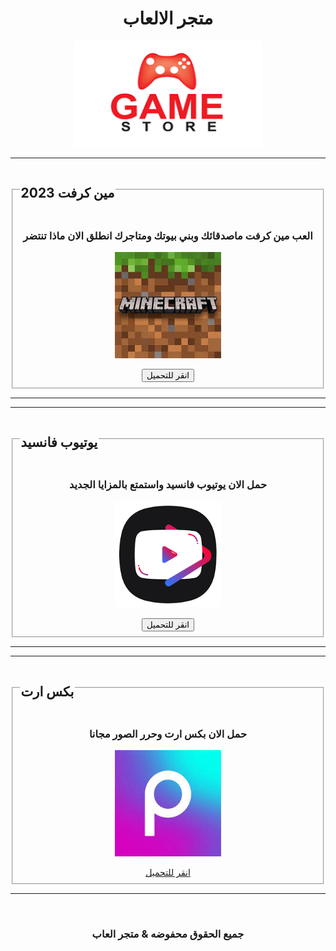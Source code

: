 <html>

<head>
    <title>متجر الالعاب</title>
    <meta charset="utf-8">
    <link rel="stylesheet" href="style.css">
    <meta name="viewport" content="width=device-width">

</head>

<body>
    <center>
        <h1>متجر الالعاب</h1>
        <img src="2.png" width="300px" height="170px">
        <hr>
        <fieldset>
            <legend>
                <h2>مين كرفت 2023</h2>
            </legend>
            <footer size="1" color="gray">
                <h3>العب مين كرفت ماصدقائك وبني بيوتك ومتاجرك انطلق الان ماذا تنتضر</h3>
            </footer>
            <img src="1.jfif" width="170px" height="170px">
            <p></p>
            <a href="https://www.mediafire.com/file/70xdid9aa8dnmdf/%25D9%2585%25D9%258A%25D9%2586_%25D9%2583%25D8%25B1%25D9%2581%25D8%25AA.apk/file"><button class="1">انقر للتحميل </button></a>
        </fieldset>
        <hr>
        <hr>
        <fieldset>
            <legend>
                <h2>يوتيوب فانسيد</h2>
            </legend>
            <footer size="1" color="gray">
                <h3>حمل الان يوتيوب فانسيد واستمتع بالمزايا الجديد </h3>
            </footer>
            <img src="3.png" width="170px" height="170px">
            <p></p>
            <a href="https://www.mediafire.com/file/lqsiguld30ez393/%25D9%258A%25D9%2588%25D8%25AA%25D9%258A%25D9%2588%25D8%25A8_%25D9%2581%25D8%25A7%25D9%2586%25D8%25B3%25D9%258A%25D8%25AF.apk/file"><button class="2">انقر للتحميل </button></a>
        </fieldset>
        <hr>
        <hr>
        <fieldset>
            <legend>
                <h2>بكس ارت</h2>
            </legend>
            <footer size="1" color="gray">
                <h3>حمل الان بكس ارت وحرر الصور مجانا</h3>
            </footer>
            <img src="4.jfif " width="170px" height="170px">
            <p></p>
            <a href="https://www.mediafire.com/file/1u88ruftmoaqj95/%25D8%25AA%25D8%25B9%25D8%25AF%25D9%258A%25D9%2584_%25D8%25B9%25D9%2584%25D9%2589_%25D8%25A7%25D9%2584%25D8%25B5%25D9%2588%25D8%25B1_%25D9%2588%25D8%25A7%25D9%2584%25D9%2581%25D8%25AF%25D9%258A%25D9%2588%25D9%2587%25D8%25A7%25D8%25AA_%25D9%2585%25D9%2587%25D9%2583%25D8%25B1.apk/file"><butto class="3">انقر للتحميل </button></a>
        </fieldset>
                <hr>
        <br>
        <ruby>
        <rb> <h3>جميع الحقوق محفوضه & متجر العاب </h3> </rb>
           
</ruby>
</center>
</body>
</html>

